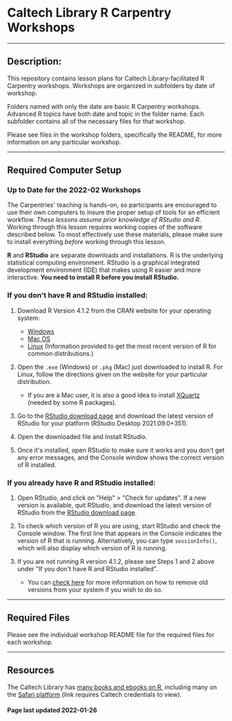 <!-- page last updated 2022-01-26 -->

# Caltech Library R Carpentry Workshops

---

## Description:

This repository contains lesson plans for Caltech Library-facilitated R Carpentry
workshops. Workshops are organized in subfolders by date of workshop.

Folders named with only the date are basic R Carpentry workshops. Advanced R
topics have both date and topic in the folder name. Each subfolder contains all
of the necessary files for that workshop.

Please see files in the workshop folders, specifically the README,
for more information on any particular workshop.

---

## Required Computer Setup
### Up to Date for the 2022-02 Workshops

The Carpentries' teaching is hands-on, so participants are encouraged to use
their own computers to insure the proper setup of tools for an efficient
workflow. *These lessons assume prior knowledge of RStudio and R*. Working through this lesson requires working copies of the software described
below. To most effectively use these materials, please make sure to install
everything *before* working through this lesson.

**R** and **RStudio** are separate downloads and installations. R is the
underlying statistical computing environment. RStudio is a graphical integrated
development environment (IDE) that makes using R easier and more interactive.
**You need to install R before you install RStudio.**

### If you don't have R and RStudio installed:

1. Download R Version 4.1.2 from the CRAN website for your operating system:
    * [Windows](http://cran.r-project.org/bin/windows/base/release.htm)
    * [Mac OS](http://cran.r-project.org/bin/macosx/)
    * [Linux](https://cloud.r-project.org/bin/linux) (Information provided to get the most recent version of R for common distributions.)


2. Open the `.exe` (Windows) or `.pkg` (Mac) just downloaded to install R. For Linux, follow the
directions given on the website for your particular distribution.
    * If you are a Mac user, it is also a good idea to install [XQuartz](https://www.xquartz.org/) (needed by some R packages).


3. Go to the [RStudio download page](https://www.rstudio.com/products/rstudio/download/#download) and
download the latest version of RStudio for your platform (RStudio Desktop 2021.09.0+351).


4. Open the downloaded file and install RStudio.

5. Once it's installed, open RStudio to make sure it works and you don't get any error messages, and the Console window shows the
correct version of R installed.

### If you already have R and RStudio installed:

1. Open RStudio, and click on "Help" > "Check for updates". If a new version is
available, quit RStudio, and download the latest version of RStudio from the
[RStudio download page](https://www.rstudio.com/products/rstudio/download/#download).

2. To check which version of R you are using, start RStudio and check the Console window. The first line that appears in the Console indicates the version of R that is running. Alternatively, you can type `sessionInfo()`, which will also display which version of R is running.

3. If you are not running R version 4.1.2, please see Steps 1 and 2 above under "If you don't have R and RStudio installed".
    * You can [check here](https://cran.r-project.org/bin/windows/base/rw-FAQ.html#How-do-I-UNinstall-R_003f) for more information on how to remove old versions from your system if you wish to do so.

---

## Required Files

Please see the individual workshop README file for the required files for each
workshop.

---

## Resources

The Caltech Library has [many books and ebooks on R](https://search.ebscohost.com/login.aspx?direct=true&AuthType=ip,sso&bquery=R+programming&cli0=FT1&clv0=Y&type=1&searchMode=And&site=eds-live&scope=site&custid=s8984125&groupid=main&profile=eds), including many on the [Safari platform](https://search.ebscohost.com/login.aspx?direct=true&AuthType=ip,sso&db=cat08655a&AN=clc.873aa4f7.3003.456e.afec.8f394b2ad7ce&site=eds-live&scope=site&custid=s8984125&groupid=main&profile=eds) (link requires Caltech credentials to view).

#### Page last updated 2022-01-26